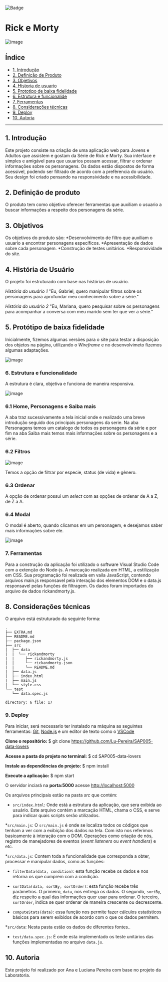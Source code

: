 ![Badge](https://img.shields.io/badge/npm-6.14.5-%237159c1?style=for-the-badge&logo=ghost)

# Rick e Morty

![image](https://user-images.githubusercontent.com/37550557/101235397-1550fe80-36a7-11eb-8083-b6d4fbe80de9.png)


## Índice

* [1. Introdução](#1-Introdução)
* [2. Definição de Produto](#2-definição-de-produto)
* [3. Objetivos](#3-objetivos)
* [4. Historia de usuario](#4-historia-de-usuario)
* [5. Prototipo de baixa fidelidade](#5-prototipo-de-baixa-fidelidade)
* [6. Estrutura e funcionalide](#6-estrutura-e-funcionalidades)
* [7. Ferramentas](#7-Ferramentas)
* [8. Considerações técnicas](#8-considerações-técnicas)
* [9. Deploy](#9-deploy)
* [10. Autoria](#10-autoria)

***

## 1. Introdução
Este projeto consiste na criação de uma aplicação web para Jovens e Adultos que assistem e gostam da
Série de Rick e Morty. Sua interface e simples e amigável para que usuarios possam acessar, filtrar e ordenar
informações sobre os personagens. Os dados estão dispostos de forma acessivel, podendo ser filtrado de acordo com a prefêrencia do usuário. Seu design foi criado pensando na responsividade e na acessibilidade.

## 2. Definição de produto
O produto tem como objetivo oferecer ferramentas que auxiliam o usuario a buscar informações a respeito 
dos personagens da série.

## 3. Objetivos
Os objetivos do produto são:
*Desenvolvimento de filtro que auxiliam o usuario a encontrar personagens específicos.
*Apresentação de dados sobre cada personagem.
*Construção de testes unitários.
*Responsividade do site.

## 4. História de Usuário
O projeto foi estruturado com base nas histórias de usuário.

*História do usuário 1*
"Eu, Gabriel, quero manipular filtros sobre os personagens para aprofundar meu conhecimento sobre a série."

*História do usuário 2*
"Eu, Mariana, quero pesquisar sobre os personagens para acompanhar a conversa com meu marido sem ter que ver a série."

## 5. Protótipo de baixa fidelidade

Inicialmente, fizemos algumas versões para o site para testar a disposição dos objetos na página, 
utilizando o _Wireframe_ e no desenvolvimeto fizemos algumas adaptações.

![image](https://user-images.githubusercontent.com/37550557/101233629-ec753d00-3697-11eb-832d-0b7a8527c3f6.png)


### 6. Estrutura e funcionalidade

A estrutura é clara, objetiva e funciona de maneira responsiva.

![image](https://user-images.githubusercontent.com/37550557/101234838-a2915480-36a1-11eb-87e0-8b23945373ee.png)

### 6.1 Home, Personagens e Saiba mais

A aba traz sucessivamente a tela inicial onde e realizado uma breve introdução seguido dos principais personagens da serie. Na aba Personagens temos um catalogo de todos os personagens da série e por fim na aba Saiba mais temos mais informações sobre os personagens e a série.

### 6.2 Filtros

![image](https://user-images.githubusercontent.com/37550557/101235279-0c136200-36a6-11eb-9178-850e01a578a4.png)

Temos a opção de filtrar por especie, status (de vida) e gênero.

### 6.3 Ordenar

A opção de ordenar possui um _select_ com as opções de ordenar de A a Z, de Z a A.

### 6.4 Modal

O modal é aberto, quando clicamos em um personagem, e desejamos saber mais informações sobre ele.

![image](https://user-images.githubusercontent.com/37550557/101235397-1550fe80-36a7-11eb-8083-b6d4fbe80de9.png)

### 7. Ferramentas

Para a construção da aplicação foi utilizado o software Visual Studio Code com a extenção do Node-js. A marcação  realizada em HTML, a estilização em CSS. Sua programação foi realizada em vaila JavaScript, contendo arquivos main.js responsavel pela interação dos elementos DOM e o data.js responsavel pelas funções de filtragem. Os dados foram importados do arquivo de dados rickandmorty.js.

## 8. Considerações técnicas

O arquivo está estruturado da seguinte forma:

```text
.
├── EXTRA.md
├── README.md
├── package.json
├── src
|  ├── data 
|  |  └── rickandmorty
|  |     ├── rickandmorty.js
|  |     └── rickandmorty.json
|  |     └── README.md
|  ├── data.js
|  ├── index.html
|  ├── main.js
|  └── style.css
└── test
   └── data.spec.js

directory: 6 file: 17
```

### 9. Deploy

Para iniciar, será necessario ter instalado na máquina as seguintes ferramentas:
[Git](https://git-scm.com), [Node.js](https://nodejs.org/en/) e um editor de texto como o [VSCode](https://code.visualstudio.com/)

**Clone o repositório:**
$ git clone <https://github.com/Lu-Pereira/SAP005-data-lovers>

**Acesse a pasta do projeto no terminal:**
$ cd SAP005-data-lovers

**Instale as dependências do projeto:**
$ npm install

**Execute a aplicação:**
$ npm start

O servidor inciará na **porta:5000**
acesse <http://localhost:5000>


Os arquivos principais estão na pasta _src_ que contém:
* `src/index.html`: Onde está a estrutura da aplicação, que sera exibida ao usuário. Este arquivo
  contém a marcação HTML, chama o CSS, e serve para indicar quais
scripts serão utilizados.

*`src/main.js`: O `src/main.js` é onde se localiza todos os códigos que tenham a ver
com a exibição dos dados na tela. Com isto nos referimos basicamente à interação
com o DOM. Operações como criação de nós, registro de manejadores de eventos
(_event listeners_ ou _event handlers_) e etc.

*`src/data.js`: Contem toda a funcionalidade que corresponda a
obter, processar e manipular dados, como as funções:

* `filterData(data, condition)`: esta função recebe os dados e nos retorna
os que cumprem com a condição.

* `sortData(data, sortBy, sortOrder)`: esta função recebe três parâmetros. O
primeiro, `data`, nos entrega os dados. O segundo, `sortBy`, diz respeito a
qual das informações quer usar para ordenar. O terceiro, `sortOrder`, indica
se quer ordenar de maneira crescente ou decrescente.

* `computeStats(data)`: essa função nos permite fazer cálculos estatísticos
básicos para serem exibidos de acordo com o que os dados permitem.

*`src/data`: Nesta pasta estão os dados de diferentes fontes..

* `test/data.spec.js`: É onde esta implementado os teste unitários das funções implementadas no arquivo
`data.js`.

## 10. Autoria 

Este projeto foi realizado por Ana e Luciana Pereira com base no projeto da Laboratoria.
